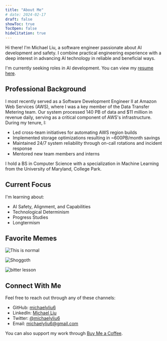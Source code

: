 ```yaml
---
title: "About Me"
# date: 2024-02-17
draft: false
showToc: true
TocOpen: false
hideCitation: true
---
```


Hi there! I'm Michael Liu, a software engineer passionate about AI development and safety. I combine practical engineering experience with a deep interest in advancing AI technology in reliable and beneficial ways.

I'm currently seeking roles in AI development. You can view my <a href="/Michael_Liu_Resume_2025-03-05.pdf" target="_blank">resume here</a>.

## Professional Background

I most recently served as a Software Development Engineer II at Amazon Web Services (AWS), where I was a key member of the Data Transfer Metering team. Our system processed 140 PB of data and $11 million in revenue daily, serving as a critical component of AWS's infrastructure. During my tenure, I:
- Led cross-team initiatives for automating AWS region builds
- Implemented storage optimizations resulting in ~600PB/month savings
- Maintained 24/7 system reliability through on-call rotations and incident response
- Mentored new team members and interns

I hold a BS in Computer Science with a specialization in Machine Learning from the University of Maryland, College Park.

## Current Focus

<!-- I'm working on:
- New blog post on Claude playing Pokemon -->

I'm learning about:
- AI Safety, Alignment, and Capabilities
- Technological Determinism
- Progress Studies
- Longtermism 

## Favorite Memes

![This is normal](/assets/images/memes/this-is-normal.png)



![Shoggoth](/assets/images/memes/shoggoth.png)

![bitter lesson](/assets/images/memes/bitter-lesson.png)


## Connect With Me

Feel free to reach out through any of these channels:

- GitHub: [michaelyliu6](https://github.com/michaelyliu6)
- LinkedIn: [Michael Liu](https://www.linkedin.com/in/michael-liu-a14932197/)
- Twitter: [@michaelyliu6](https://x.com/michaelyliu6)
- Email: [michaelyliu6@gmail.com](mailto:michaelyliu6@gmail.com)

You can also support my work through [Buy Me a Coffee](https://buymeacoffee.com/myliu6).